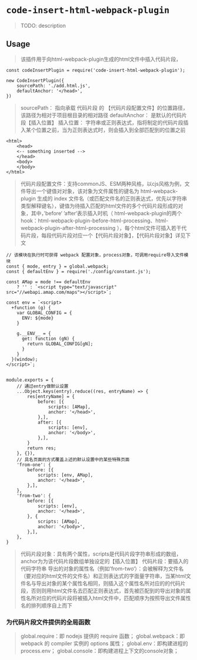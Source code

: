 # `code-insert-html-webpack-plugin`

> TODO: description

## Usage

> 该插件用于向html-webpack-plugin生成的html文件中插入代码片段，
```
const codeInsertPlugin = require('code-insert-html-webpack-plugin');

new CodeInsertPlugin({
    sourcePath: './add.html.js',
    defaultAnchor: '</head>',
})

```
> sourcePath： 指向承载 代码片段 的 【代码片段配置文件】的位置路径，该路径为相对于项目根目录的相对路径
> defaultAnchor： 是默认的代码片段【插入位置】
> 插入位置： 字符串或正则表达式，指将制定的代码片段插入某个位置之前，当为正则表达式时，则会插入到全部匹配到的位置之前
```
<html>
    <head>
    <-- something inserted -->
    </head>
    <body>
    </body>
</html>

```
> 代码片段配置文件：支持commonJS、ESM两种风格，以cjs风格为例，文件导出一个键值对对象，该对象为文件属性的键名为 html-webpack-plugin 生成的 index 文件名（或匹配文件名的正则表达式，优先以字符串类型解释键名），键值为待插入匹配的html文件的多个代码片段形成的对象，其中，’before‘ ’after‘表示插入时机（ html-webpack-plugin的两个hook：html-webpack-plugin-before-html-processing、html-webpack-plugin-after-html-processing ），每个html文件可插入若干代码片段，每段代码片段对应一个【代码片段对象】，【代码片段对象】详见下文
```
// 该模块在执行时可获得 webpack 配置对象，process对象，可调用require导入文件模块
const { mode, entry } = global.webpack;
const { defaultEnv } = require('./config/constant.js');

const AMap = mode !== defaultEnv
    ? '' : `<script type="text/javascript" src="//webapi.amap.com/maps"></script>`;

const env = `<script>
  +function (g) {
    var GLOBAL_CONFIG = {
      ENV: ${mode}
    }

    g.__ENV__ = {
      get: function (gN) {
        return GLOBAL_CONFIG[gN];
      }
    }
  }(window);
</script>`;


module.exports = {
    // 通过entry做默认设置
    ...Object.keys(entry).reduce((res, entryName) => {
        res[entryName] = {
            before: [{
                scripts: [AMap],
                anchor: '</head>',
            },],
            after: [{
                scripts: [env],
                anchor: '</body>',
            },],
        }
        return res;
    }, {}),
    // 具名页面的方式覆盖上述的默认设置中的某些特殊页面
    'from-one': {
        before: [{
            scripts: [env, AMap],
            anchor: '</head>',
        },],
    },
    'from-two': {
        before: [{
            scripts: [env],
            anchor: '</head>',
        }, {
            scripts: [AMap],
            anchor: '</body>',
        },],
    },
}

```
> 代码片段对象：具有两个属性，scripts是代码片段字符串形成的数组，anchor为为该代码片段数组单独设定的【插入位置】
> 代码片段：要插入的代码字符串
> 导出的对象的属性名（例如’from-two‘）：会被解释为文件名（要对应的html文件的文件名）和正则表达式的字面量字符串，当某html文件名与导出对象的某个属性名相同，则插入这个属性名所对应的的代码片段，否则则用html文件名去匹配正则表达式，首先被匹配到的导出对象的属性名所对应的代码片段将被插入html文件中，匹配顺序为按照导出文件属性名的排列顺序自上而下

### 为代码片段文件提供的全局函数

> global.require：即 nodejs 提供的 require 函数；
> global.webpack：即 webpack 的 compiler 实例的 options 属性；
> global.env：即构建进程的 process.env；
> global.console：即构建进程上下文的console对象；